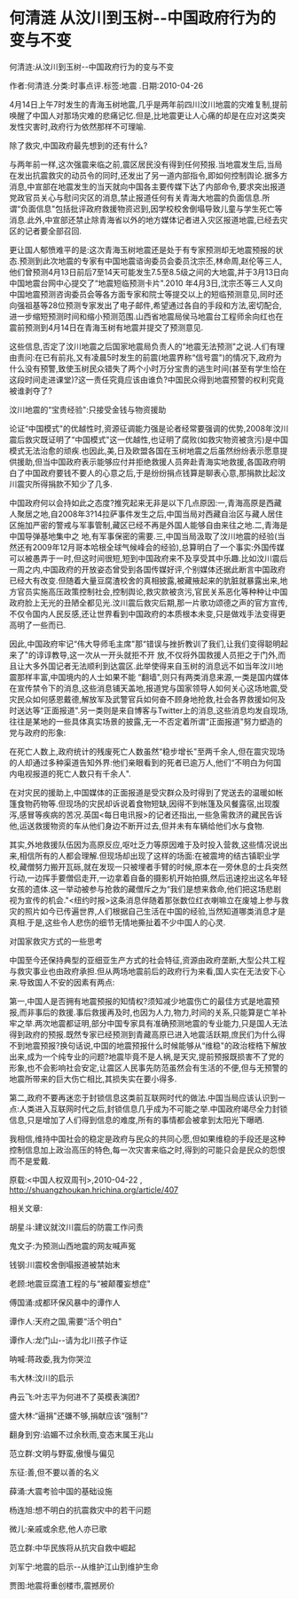 # 何清涟  从汶川到玉树--中国政府行为的变与不变    
    
何清涟:从汶川到玉树--中国政府行为的变与不变    
作者:何清涟.分类:时事点评.标签:地震 .日期:2010-04-26    
4月14日上午7时发生的青海玉树地震,几乎是两年前四川汶川地震的灾难复制,提前唤醒了中国人对那场灾难的悲痛记忆.但是,比地震更让人心痛的却是在应对这类突发性灾害时,政府行为依然那样不可理喻.    
除了救灾,中国政府最先想到的还有什么?    
与两年前一样,这次强震来临之前,震区居民没有得到任何预报.当地震发生后,当局在发出抗震救灾的动员令的同时,还发出了另一道内部指令,即如何控制舆论.据多方消息,中宣部在地震发生的当天就向中国各主要传媒下达了内部命令,要求突出报道党政官员关心与慰问灾区的消息,禁止报道任何有关青海大地震的负面信息.所谓“负面信息"包括批评政府救援物资迟到,因学校校舍倒塌导致儿童与学生死亡等消息.此外,中宣部还禁止除青海省以外的地方媒体记者进入灾区报道地震,已经去灾区的记者要全部召回.    
更让国人郁愤难平的是:这次青海玉树地震还是处于有专家预测却无地震预报的状态.预测到此次地震的专家有中国地震谘询委员会委员沈宗丕,林命周,赵伦等三人,他们曾预测4月13日前后7至14天可能发生7.5至8.5级之间的大地震,并于3月13日向中国地震台网中心提交了“地震短临预测卡片".2010 年4月3日,沈宗丕等三人又向中国地震预测咨询委员会等各方面专家和院士等提交以上的短临预测意见,同时还向强祖基等28位预测专家发出了电子邮件,希望通过各自的手段和方法,密切配合,进一步缩短预测时间和缩小预测范围.山西省地震局侯马地震台工程师余向红也在震前预测到4月14日在青海玉树有地震并提交了预测意见.    
这些信息,否定了汶川地震之后国家地震局负责人的“地震无法预测"之说.人们有理由责问:在已有前兆,又有凌晨5时发生的前震(地震界称“信号震")的情况下,政府为什么没有预警,致使玉树民众错失了两个小时万分宝贵的逃生时间(甚至有学生恰在这段时间走进课堂)?这一责任究竟应该由谁负?中国民众得到地震预警的权利究竟被谁剥夺了?    
汶川地震的“宝贵经验":只接受金钱与物资援助    
论证“中国模式"的优越性时,资源征调能力强是论者经常要强调的优势,2008年汶川震后救灾既证明了“中国模式"这一优越性,也证明了腐败(如救灾物资被贪污)是中国模式无法治愈的顽疾.也因此,美,日及欧盟各国在玉树地震之后虽然纷纷表示愿意提供援助,但当中国政府表示能够应付并拒绝救援人员奔赴青海实地救援,各国政府明白了中国政府要钱不要人的心意之后,于是纷纷捐点钱算是聊表心意,那捐款比起汶川震灾所得捐款不知少了几多.    
中国政府何以会持如此之态度?推究起来无非是以下几点原因:一,青海高原是西藏人聚居之地,自2008年3?14拉萨事件发生之后,中国当局对西藏自治区与藏人居住区施加严密的警戒与军事管制,藏区已经不再是外国人能够自由来往之地.二,青海是中国导弹基地集中之 地,有军事保密的需要.三,中国当局汲取了汶川地震的经验(当然还有2009年12月哥本哈根全球气候峰会的经验),总算明白了一个事实:外国传媒可以被愚弄于一时,但这时间很短,短到中国政府来不及享受其中乐趣.比如汶川震后一周之内,中国政府的开放姿态曾受到各国传媒好评,个别媒体还据此断言中国政府已经大有改变.但随着大量豆腐渣校舍的真相披露,被藏掖起来的肮脏就暴露出来,地方官员实施高压政策控制社会,控制舆论,救灾款被贪污,官民关系恶化等种种让中国政府脸上无光的丑陋全都见光.汶川震后救灾后期,那一片歌功颂德之声的官方宣传,不仅令国内人民反感,还让世界看到中国政府的本质根本未变,只是做戏手法变得更高明了一些而已.    
因此,中国政府牢记“伟大导师毛主席"那“错误与挫折教训了我们,让我们变得聪明起来了"的谆谆教导,这一次从一开头就拒不开 放,不仅将外国救援人员拒之于门外,而且让大多外国记者无法顺利到达震区.此举使得来自玉树的消息远不如当年汶川地震那样丰富,中国境内的人士如果不能 “翻墙",则只有两类消息来源,一类是国内媒体在宣传禁令下的消息,这些消息铺天盖地,报道党与国家领导人如何关心这场地震,受灾民众如何感恩戴德,解放军及武警官兵如何奋不顾身地抢救,社会各界救援如何及时送达等“正面报道".另一类则是来自博客与Twitter上的消息,这些消息均发自现场,往往是某地的一些具体真实场景的披露,无一不否定着所谓“正面报道"努力塑造的党与政府的形象:    
在死亡人数上,政府统计的残废死亡人数虽然“稳步增长"至两千余人,但在震灾现场的人却通过多种渠道告知外界:他们亲眼看到的死者已逾万人,他们“不明白为何国内电视报道的死亡人数只有千余人".    
在对灾民的援助上,中国媒体的正面报道是受灾群众及时得到了党送去的温暖如帐篷食物药物等.但现场的灾民却诉说着食物短缺,因得不到帐篷及风餐露宿,出现腹泻,感冒等疾病的苦况.英国<每日电讯报>的记者还指出,一些急需救济的藏民告诉他,运送救援物资的车从他们身边不断开过去,但并未有车辆给他们水与食物.    
其实,外地救援队伍因为高原反应,呕吐乏力等原因难于及时投入营救,这些情况说出来,相信所有的人都会理解.但现场却出现了这样的场面:在被震垮的结古镇职业学校,藏僧努力搬开瓦砾,就在发现一只被埋者手臂的时候,原本在一旁休息的士兵突然行动,一边挥手要僧侣走开,一边拿着自备的摄影机开始拍摄,然后迅速挖出这名年轻女孩的遗体.这一举动被参与抢救的藏僧斥之为“我们是想来救命,他们把这场悲剧视为宣传的机会."<纽约时报>这条消息伴随着那张数位红衣喇嘛立在废墟上参与救灾的照片如今已传遍世界,人们根据自己生活在中国的经验,当然知道哪类消息才是真相.于是,这些令人悲伤的细节无情地撕扯着不少中国人的心灵.    
对国家救灾方式的一些思考    
中国至今还保持典型的亚细亚生产方式的社会特征,资源由政府垄断,大型公共工程与救灾事业也由政府承担.但从两场地震前后的政府行为来看,国人实在无法安下心来.导致国人不安的因素有两点:    
第一,中国人是否拥有地震预报的知情权?须知减少地震伤亡的最佳方式是地震预报,而非事后的救援.事后救援再及时,也因为人力,物力,时间的关系,只能算是亡羊补牢之举.两次地震都证明,部分中国专家具有准确预测地震的专业能力,只是国人无法得到政府的预报.既然专家已经预测到青藏高原已进入地震活跃期,庶民们为什么得不到地震预报?换句话说,中国的地震预报什么时候能够从“维稳"的政治桎梏下解放出来,成为一个纯专业的问题?地震毕竟不是人祸,是天灾,提前预报既损害不了党的形象,也不会影响社会安定,让震区人民事先防范虽然会有生活的不便,但与无预警的地震所带来的巨大伤亡相比,其损失实在要小得多.    
第二,政府不要再迷恋于封锁信息这类前互联网时代的做法.中国当局应该认识到一点:人类进入互联网时代之后,封锁信息几乎成为不可能之举.中国政府竭尽全力封锁信息,只是增加了人们得到信息的难度,所有的事情都会被拿到太阳光下曝晒.    
我相信,维持中国社会的稳定是政府与民众的共同心愿,但如果维稳的手段还是这种控制信息加上政治高压的特色,每一次灾害来临之时,得到的可能只会是民众的怨恨而不是爱戴.    
原载:<中国人权双周刊>,2010-04-22 , http://shuangzhoukan.hrichina.org/article/407    
    
相关文章:    
胡星斗:建议就汶川震后的防震工作问责    
鬼文子:为预测山西地震的网友喊声冤    
钱钢:川震校舍倒塌报道被禁始末    
老顾:地震豆腐渣工程的与“被颠覆妄想症"    
傅国涌:成都环保风暴中的谭作人    
谭作人:天府之国,需要“活个明白"    
谭作人:龙门山--请为北川孩子作证    
呐喊:蒋政委,我为你哭泣    
韦大林:汶川的启示    
冉云飞:叶志平为何进不了英模表演团?    
盛大林:“逼捐"还嫌不够,捐献应该“强制"?    
翻身到穷:谄媚不过余秋雨,变态末属王兆山    
范立群:文明与野蛮,傲慢与偏见    
东征:善,但不要以善的名义    
薛涌:大震考验中国的基础设施    
杨连旭:想不明白的抗震救灾中的若干问题    
微儿:亲戚或余悲,他人亦已歌    
范立群:中华民族将从抗灾自救中崛起    
刘军宁:地震的启示--从维护江山到维护生命    
贾图:地震将重创楼市,震撼房价